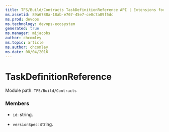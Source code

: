 ```yaml
---
title: TFS/Build/Contracts TaskDefinitionReference API | Extensions for Azure DevOps Services
ms.assetid: 89a6788a-18ab-e767-45e7-ce0c7a09f5dc
ms.prod: devops
ms.technology: devops-ecosystem
generated: true
ms.manager: mijacobs
author: chcomley
ms.topic: article
ms.author: chcomley
ms.date: 08/04/2016
---
```


# TaskDefinitionReference

Module path: `TFS/Build/Contracts`


### Members

* `id`: string. 

* `versionSpec`: string. 

